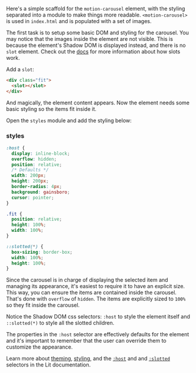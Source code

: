 Here's a simple scaffold for the `motion-carousel` element, with the styling
separated into a module to make things more readable.
`<motion-carousel>` is used in `index.html` and is populated with a set of images.

The first task is to setup some basic DOM and styling for the carousel.
You may notice that the images inside the element are not visible. This is
because the element's Shadow DOM is displayed instead, and there is no
`slot` element. Check out the [docs](/docs/components/shadow-dom/#slots)
for more information about how slots work.

Add a `slot`:

```html
<div class="fit">
  <slot></slot>
</div>
```

And magically, the element content appears. Now the element needs some
basic styling so the items fit inside it.

Open the `styles` module and add the styling below:

### styles
```css
:host {
  display: inline-block;
  overflow: hidden;
  position: relative;
  /* Defaults */
  width: 200px;
  height: 200px;
  border-radius: 4px;
  background: gainsboro;
  cursor: pointer;
}

.fit {
  position: relative;
  height: 100%;
  width: 100%;
}

::slotted(*) {
  box-sizing: border-box;
  width: 100%;
  height: 100%;
}
```

Since the carousel is in charge of displaying the selected item and managing
its appearance, it's easiest to require it to have an explicit size.
This way, you can ensure the items are contained inside the carousel.
That's done with `overflow` of `hidden`. The items are explicitly sized to
`100%` so they fit inside the carousel.

Notice the Shadow DOM css selectors: `:host` to style the element
itself and `::slotted(*)` to style all the slotted children.

The properties in the `:host` selector are effectively defaults for the
element and it's important to remember that the user can override
them to customize the appearance.

<litdev-aside type="info" no-header>

  Learn more about [theming](/docs/components/styles/#theming),
  [styling](/docs/components/styles/#shadow-dom), and the
  [`:host`](/docs/components/styles/#host) and
  and [`:slotted`](/docs/components/styles/#slotted)
  selectors in the Lit documentation.

</litdev-aside>
